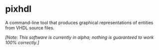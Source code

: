# pixhdl

A command-line tool that produces graphical representations of entities from VHDL source files.


_[Note: This software is currently in alpha; nothing is guaranteed to work 100% correctly.]_
